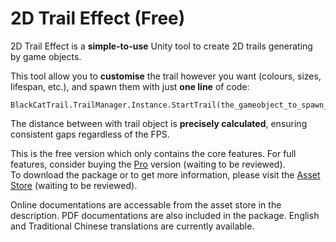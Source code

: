 # 2D Trail Effect (Free)

2D Trail Effect is a **simple-to-use** Unity tool to create 2D trails generating by game objects. 

This tool allow you to **customise** the trail however you want (colours, sizes, lifespan, etc.), and spawn them with just **one line** of code:
```
BlackCatTrail.TrailManager.Instance.StartTrail(the_gameobject_to_spawn_the_trail);
```

The distance between with trail object is **precisely calculated**, ensuring consistent gaps regardless of the FPS.

This is the free version which only contains the core features. For full features, consider buying the [Pro](https://assetstore.unity.com/packages/slug/321931) version (waiting to be reviewed).  
To download the package or to get more information, please visit the [Asset Store](https://assetstore.unity.com/packages/slug/321665) (waiting to be reviewed).  

Online documentations are accessable from the asset store in the description. PDF documentations are also included in the package. English and Traditional Chinese translations are currently available.
